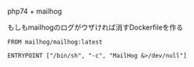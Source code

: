 php74 + mailhog

もしもmailhogのログがウザければ消すDockerfileを作る

```
FROM mailhog/mailhog:latest

ENTRYPOINT ["/bin/sh", "-c", "MailHog &>/dev/null"]
```
